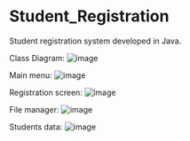 # Student_Registration
Student registration system developed in Java.

Class Diagram:
![image](https://user-images.githubusercontent.com/82062393/185981682-515a9ed2-2f53-4450-97cd-7116bb61f219.png)

Main menu:
![image](https://user-images.githubusercontent.com/82062393/185982432-d3b26311-bb19-44f1-a0c9-904e43e5b251.png)

Registration screen:
![image](https://user-images.githubusercontent.com/82062393/185981768-7f85cdfb-9c04-4248-a510-8606a070905b.png)

File manager:
![image](https://user-images.githubusercontent.com/82062393/185981892-5d51b590-b633-4bda-8602-6c273c795f16.png)

Students data:
![image](https://user-images.githubusercontent.com/82062393/185981945-df763078-7155-4801-8c66-be007c4f67e1.png)
